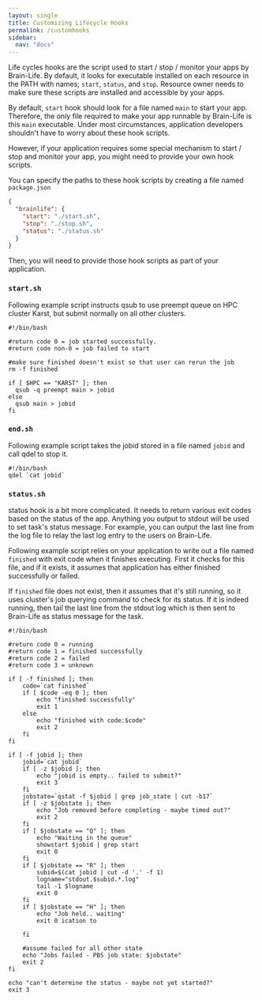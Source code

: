 ```yaml
---
layout: single
title: Customizing Lifecycle Hooks
permalink: /customhooks
sidebar:
  nav: "docs"
---
```


Life cycles hooks are the script used to start / stop / monitor your apps by Brain-Life. By default, it looks for executable installed on each resource in the PATH with names; `start`, `status`, and `stop`. Resource owner needs to make sure these scripts are installed and accessible by your apps. 

By default, `start` hook should look for a file named `main` to start your app. Therefore, the only file required to make your app runnable by Brain-Life is this `main` executable. Under most circumstances, application developers shouldn't have to worry about these hook scripts.

However, if your application requires some special mechanism to start / stop and monitor your app, you might need to provide your own hook scripts. 

You can specify the paths to these hook scripts by creating a file named `package.json`

```json
{
  "brainlife": {
    "start": "./start.sh",
    "stop": "./stop.sh",
    "status": "./status.sh"
  }
}
```

Then, you will need to provide those hook scripts as part of your application.

### `start.sh`

Following example script instructs qsub to use preempt queue on HPC cluster Karst, but submit normally on all other clusters. 

```
#!/bin/bash

#return code 0 = job started successfully.
#return code non-0 = job failed to start

#make sure finished doesn't exist so that user can rerun the job
rm -f finished

if [ $HPC == "KARST" ]; then
  qsub -q preempt main > jobid
else
  qsub main > jobid
fi
```

### `end.sh`

Following example script takes the jobid stored in a file named `jobid` and call qdel to stop it.

```
#!/bin/bash
qdel `cat jobid`
```

### `status.sh`

status hook is a bit more complicated. It needs to return various exit codes based on the status of the app. Anything you output to stdout will be used to set task's status message. For example, you can output the last line from the log file to relay the last log entry to the users on Brain-Life.

Following example script relies on your application to write out a file named `finished` with exit code when it finishes executing. First it checks for this file, and if it exists, it assumes that application has either finished successfully or failed. 

If `finished` file does not exist, then it assumes that it's still running, so it uses cluster's job querying command to check for its status. If it is indeed running, then tail the last line from the stdout log which is then sent to Brain-Life as status message for the task.

```
#!/bin/bash

#return code 0 = running
#return code 1 = finished successfully
#return code 2 = failed
#return code 3 = unknown

if [ -f finished ]; then
    code=`cat finished`
    if [ $code -eq 0 ]; then
        echo "finished successfully"
        exit 1
    else
        echo "finished with code:$code"
        exit 2
    fi
fi

if [ -f jobid ]; then
    jobid=`cat jobid`
    if [ -z $jobid ]; then
        echo "jobid is empty.. failed to submit?"
        exit 3 
    fi
    jobstate=`qstat -f $jobid | grep job_state | cut -b17`
    if [ -z $jobstate ]; then
        echo "Job removed before completing - maybe timed out?" 
        exit 2
    fi
    if [ $jobstate == "Q" ]; then
        echo "Waiting in the queue"
        showstart $jobid | grep start
        exit 0
    fi
    if [ $jobstate == "R" ]; then
        subid=$(cat jobid | cut -d '.' -f 1)
        logname="stdout.$subid.*.log"
        tail -1 $logname
        exit 0
    fi
    if [ $jobstate == "H" ]; then
        echo "Job held.. waiting"
        exit 0 ication to 

    fi

    #assume failed for all other state
    echo "Jobs failed - PBS job state: $jobstate"
    exit 2
fi

echo "can't determine the status - maybe not yet started?"
exit 3
```

